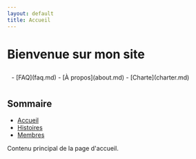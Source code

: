 ```yaml
---
layout: default
title: Accueil
---
```


# Bienvenue sur mon site
<!-- Navbar -->
<div style="text-align: left; padding: 10px;">
- [FAQ](faq.md) 
- [À propos](about.md) 
- [Charte](charter.md)
</div>

## Sommaire
- [Accueil](index.md)
- [Histoires](clans.md)
- [Membres](personnages.md)
  
Contenu principal de la page d'accueil.
<!-- Navbar -->
